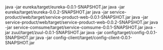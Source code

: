 java -jar eureka/target/eureka-0.0.1-SNAPSHOT.jar
java -jar eureka/target/eureka-0.0.2-SNAPSHOT.jar
java -jar service-product/web/target/service-product-web-0.0.1-SNAPSHOT.jar
java -jar service-product/web/target/service-product-web-0.0.2-SNAPSHOT.jar
java -jar service-comsume/target/service-comsume-0.0.1-SNAPSHOT.jar
java -jar zuul/target/zuul-0.0.1-SNAPSHOT.jar
java -jar config/target/config-0.0.1-SNAPSHOT.jar
java -jar config-client/target/config-client-0.0.1-SNAPSHOT.jar